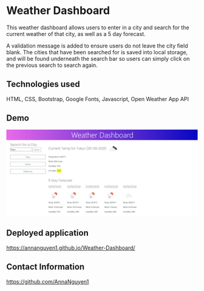 # Weather Dashboard

This weather dashboard allows users to enter in a city and search for the current weather of that city, as well as a 5 day forecast.

A validation message is added to ensure users do not leave the city field blank.
The cities that have been searched for is saved into local storage, and will be found underneath the search bar so users can simply click on the previous search to search again. 

## Technologies used
HTML, CSS, Bootstrap, Google Fonts, Javascript, Open Weather App API

## Demo 

![The weather app includes a search option, a list of cities, and a five-day forecast and current weather conditions for Tokyo.](./Assets/image/demo.jpg)

## Deployed application

https://annanguyen1.github.io/Weather-Dashboard/

## Contact Information

https://github.com/AnnaNguyen1
